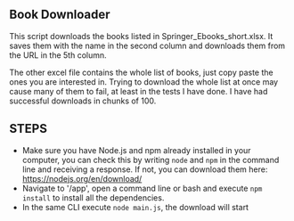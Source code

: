 ## Book Downloader

This script downloads the books listed in Springer_Ebooks_short.xlsx. 
It saves them with the name in the second column and downloads them from the URL in the 5th column.

The other excel file contains the whole list of books, just copy paste the ones you are interested in. Trying to download the whole list at once may cause many of them to fail, at least in the tests I have done. I have had successful downloads in chunks of 100.

## STEPS
* Make sure you have Node.js and npm already installed in your computer, you can check this by writing `node` and `npm` in the command line and receiving a response. If not, you can download them here: https://nodejs.org/en/download/
* Navigate to '/app', open a command line or bash and execute `npm install` to install all the dependencies.
* In the same CLI execute `node main.js`, the download will start